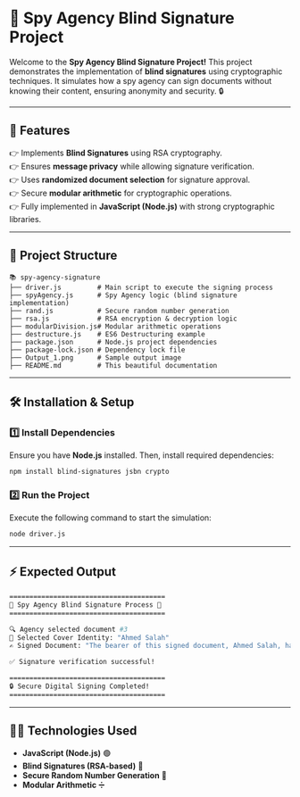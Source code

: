 # 🚀 Spy Agency Blind Signature Project

Welcome to the **Spy Agency Blind Signature Project!** This project demonstrates the implementation of **blind signatures** using cryptographic techniques. It simulates how a spy agency can sign documents without knowing their content, ensuring anonymity and security. 🔒

---

## 📌 Features
👉 Implements **Blind Signatures** using RSA cryptography.  
👉 Ensures **message privacy** while allowing signature verification.  
👉 Uses **randomized document selection** for signature approval.  
👉 Secure **modular arithmetic** for cryptographic operations.  
👉 Fully implemented in **JavaScript (Node.js)** with strong cryptographic libraries.  

---

## 💒 Project Structure
```
📚 spy-agency-signature
├── driver.js         # Main script to execute the signing process
├── spyAgency.js      # Spy Agency logic (blind signature implementation)
├── rand.js           # Secure random number generation
├── rsa.js            # RSA encryption & decryption logic
├── modularDivision.js# Modular arithmetic operations
├── destructure.js    # ES6 Destructuring example
├── package.json      # Node.js project dependencies
├── package-lock.json # Dependency lock file
├── Output_1.png      # Sample output image
├── README.md         # This beautiful documentation 
```

---

## 🛠️ Installation & Setup
### 1️⃣ Install Dependencies
Ensure you have **Node.js** installed. Then, install required dependencies:
```bash
npm install blind-signatures jsbn crypto
```

### 2️⃣ Run the Project
Execute the following command to start the simulation:
```bash
node driver.js
```

---

## ⚡ Expected Output
```bash
=======================================
🚀 Spy Agency Blind Signature Process 🚀
=======================================

🔍 Agency selected document #3
📛 Selected Cover Identity: "Ahmed Salah"
✍️ Signed Document: "The bearer of this signed document, Ahmed Salah, has full diplomatic immunity."

✅ Signature verification successful!

=======================================
🔒 Secure Digital Signing Completed!
=======================================
```

---

## 👨‍💻 Technologies Used
- **JavaScript (Node.js)** 🟢
- **Blind Signatures (RSA-based)** 🔐
- **Secure Random Number Generation** 🎢
- **Modular Arithmetic** ➗

